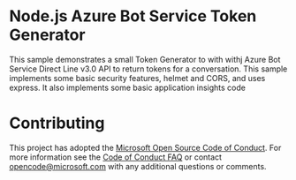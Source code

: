 # Node.js Azure Bot Service Token Generator

This sample demonstrates a small Token Generator to with withj Azure Bot Service Direct Line v3.0 API to return tokens for a conversation. This sample implements some basic security features, helmet and CORS, and uses express. It also implements some basic application insights code

# Contributing

This project has adopted the [Microsoft Open Source Code of Conduct](https://opensource.microsoft.com/codeofconduct/). For more information see the [Code of Conduct FAQ](https://opensource.microsoft.com/codeofconduct/faq/) or contact [opencode@microsoft.com](mailto:opencode@microsoft.com) with any additional questions or comments.
